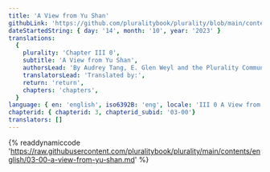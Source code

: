 ```yaml
---
title: 'A View from Yu Shan'
githubLink: 'https://github.com/pluralitybook/plurality/blob/main/contents/english/03-00-a-view-from-yu-shan.md'
dateStartedString: { day: '14', month: '10', year: '2023' }
translations:
  {
    plurality: 'Chapter III 0',
    subtitle: 'A View from Yu Shan',
    authorsLead: 'By Audrey Tang, E. Glen Weyl and the Plurality Community',
    translatorsLead: 'Translated by:',
    return: 'return',
    chapters: 'chapters',
  }
language: { en: 'english', iso6392B: 'eng', locale: 'III 0 A View from Yu Shan' }
chapterid: { chapterid: 3, chapterid_subid: '03-00'}
translators: []
---
```

{% readdynamiccode 'https://raw.githubusercontent.com/pluralitybook/plurality/main/contents/english/03-00-a-view-from-yu-shan.md' %}
